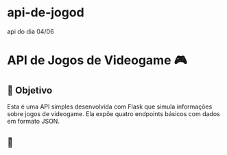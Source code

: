 # api-de-jogod
api do dia 04/06

# API de Jogos de Videogame 🎮

## 🎯 Objetivo

Esta é uma API simples desenvolvida com Flask que simula informações sobre jogos de videogame. Ela expõe quatro endpoints básicos com dados em formato JSON.

## 🚀 

